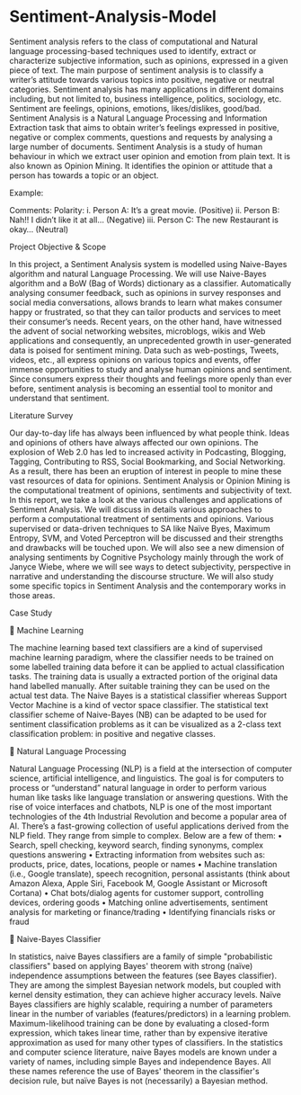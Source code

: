 # Sentiment-Analysis-Model

Sentiment analysis refers to the class of computational and Natural language processing-based techniques used to identify, extract or characterize subjective information, such as opinions, expressed in a given piece of text. The main purpose of sentiment analysis is to classify a writer’s attitude towards various topics into positive, negative or neutral categories. Sentiment analysis has many applications in different domains including, but not limited to, business intelligence, politics, sociology, etc.
Sentiment are feelings, opinions, emotions, likes/dislikes, good/bad. Sentiment Analysis is a Natural Language Processing and Information Extraction task that aims to obtain writer’s feelings expressed in positive, negative or complex comments, questions and requests by analysing a large number of documents. Sentiment Analysis is a study of human behaviour in which we extract user opinion and emotion from plain text. It is also known as Opinion Mining. It identifies the opinion or attitude that a person has towards a topic or an object.

Example:

Comments:                                                                                           Polarity:
i.	Person A: It’s a great movie.                           			                                  (Positive)
ii.	Person B: Nah!! I didn’t like it at all…           			                                        (Negative)
iii.	Person C: The new Restaurant is okay…        			                                            (Neutral)

Project Objective & Scope

In this project, a Sentiment Analysis system is modelled using Naive-Bayes algorithm and natural Language Processing. We will use Naive-Bayes algorithm and a BoW (Bag of Words) dictionary as a classifier. 
Automatically analysing consumer feedback, such as opinions in survey responses and social media conversations, allows brands to learn what makes consumer happy or frustrated, so that they can tailor products and services to meet their consumer’s needs.
Recent years, on the other hand, have witnessed the advent of social networking websites, microblogs, wikis and Web applications and consequently, an unprecedented growth in user-generated data is poised for sentiment mining. Data such as web-postings, Tweets, videos, etc., all express opinions on various topics and events, offer immense opportunities to study and analyse human opinions and sentiment. Since consumers express their thoughts and feelings more openly than ever before, sentiment analysis is becoming an essential tool to monitor and understand that sentiment. 

Literature Survey

Our day-to-day life has always been influenced by what people think. Ideas and opinions of others have always affected our own opinions. The explosion of Web 2.0 has led to increased activity in Podcasting, Blogging, Tagging, Contributing to RSS, Social Bookmarking, and Social Networking. As a result, there has been an eruption of interest in people to mine these vast resources of data for opinions. Sentiment Analysis or Opinion Mining is the computational treatment of opinions, sentiments and subjectivity of text. 
In this report, we take a look at the various challenges and applications of Sentiment Analysis. We will discuss in details various approaches to perform a computational treatment of sentiments and opinions. Various supervised or data-driven techniques to SA like Naïve Byes, Maximum Entropy, SVM, and Voted Perceptron will be discussed and their strengths and drawbacks will be touched upon. We will also see a new dimension of analysing sentiments by Cognitive Psychology mainly through the work of Janyce Wiebe, where we will see ways to detect subjectivity, perspective in narrative and understanding the discourse structure. We will also study some specific topics in Sentiment Analysis and the contemporary works in those areas.

Case Study 

	Machine Learning

The machine learning based text classifiers are a kind of supervised machine learning paradigm, where the classifier needs to be trained on some labelled training data before it can be applied to actual classification tasks. The training data is usually a extracted portion of the original data hand labelled manually. After suitable training they can be used on the actual test data. The Naive Bayes is a statistical classifier whereas Support Vector Machine is a kind of vector space classifier. The statistical text classifier scheme of Naive-Bayes (NB) can be adapted to be used for sentiment classification problems as it can be visualized as a 2-class text classification problem: in positive and negative classes.


	Natural Language Processing

Natural Language Processing (NLP) is a field at the intersection of computer science, artificial intelligence, and linguistics. The goal is for computers to process or “understand” natural language in order to perform various human like tasks like language translation or answering questions. With the rise of voice interfaces and chatbots, NLP is one of the most important technologies of the 4th Industrial Revolution and become a popular area of AI. There’s a fast-growing collection of useful applications derived from the NLP field. They range from simple to complex. Below are a few of them:
•	Search, spell checking, keyword search, finding synonyms, complex questions answering
•	Extracting information from websites such as: products, price, dates, locations, people or names
•	Machine translation (i.e., Google translate), speech recognition, personal assistants (think about Amazon Alexa, Apple Siri, Facebook M, Google Assistant or Microsoft Cortana)
•	Chat bots/dialog agents for customer support, controlling devices, ordering goods
•	Matching online advertisements, sentiment analysis for marketing or finance/trading
•	Identifying financials risks or fraud

	Naive-Bayes Classifier

In statistics, naive Bayes classifiers are a family of simple "probabilistic classifiers" based on applying Bayes' theorem with strong (naïve) independence assumptions between the features (see Bayes classifier). They are among the simplest Bayesian network models, but coupled with kernel density estimation, they can achieve higher accuracy levels.
Naïve Bayes classifiers are highly scalable, requiring a number of parameters linear in the number of variables (features/predictors) in a learning problem. Maximum-likelihood training can be done by evaluating a closed-form expression, which takes linear time, rather than by expensive iterative approximation as used for many other types of classifiers.
In the statistics and computer science literature, naive Bayes models are known under a variety of names, including simple Bayes and independence Bayes. All these names reference the use of Bayes' theorem in the classifier's decision rule, but naïve Bayes is not (necessarily) a Bayesian method.

